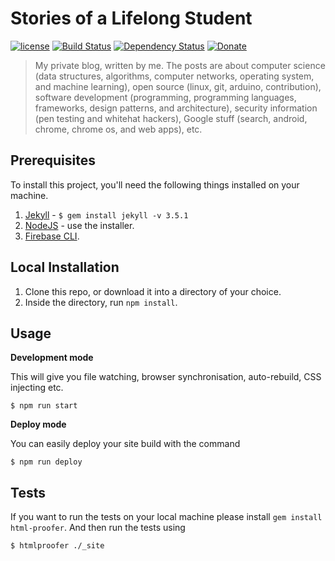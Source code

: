# Stories of a Lifelong Student

[![license][license-image]][license-url] [![Build Status][travis-image]][travis-url] [![Dependency Status][dependencyci-image]][dependencyci-url] [![Donate][donate-image]][donate-url]

> My private blog, written by me. The posts are about computer science (data structures, algorithms, computer networks, operating system, and machine learning), open source (linux, git, arduino, contribution), software development (programming, programming languages, frameworks, design patterns, and architecture), security information (pen testing and whitehat hackers), Google stuff (search, android, chrome, chrome os, and web apps), etc.

## Prerequisites

To install this project, you'll need the following things installed on your machine.

1. [Jekyll](http://jekyllrb.com/) - `$ gem install jekyll -v 3.5.1`
2. [NodeJS](http://nodejs.org) - use the installer.
3. [Firebase CLI](https://github.com/firebase/firebase-tools).

## Local Installation

1. Clone this repo, or download it into a directory of your choice.
2. Inside the directory, run `npm install`.

## Usage

**Development mode**

This will give you file watching, browser synchronisation, auto-rebuild, CSS injecting etc.

```shell
$ npm run start
```

**Deploy mode**

You can easily deploy your site build with the command
```shell
$ npm run deploy
```

## Tests

If you want to run the tests on your local machine please install `gem install html-proofer`. And then run the tests using
```shell
$ htmlproofer ./_site
```

[license-image]: https://img.shields.io/badge/license-ISC-blue.svg
[license-url]: https://github.com/nirgn975/Stories-of-a-Lifelong-Student/blob/master/LICENSE
[travis-image]: https://travis-ci.org/nirgn975/Stories-of-a-Lifelong-Student.svg?branch=master
[travis-url]: https://travis-ci.org/nirgn975/Stories-of-a-Lifelong-Student
[dependencyci-image]: https://dependencyci.com/github/nirgn975/Stories-of-a-Lifelong-Student/badge
[dependencyci-url]: https://dependencyci.com/github/nirgn975/Stories-of-a-Lifelong-Student
[donate-image]: https://img.shields.io/badge/PayPal-Donate-lightgrey.svg
[donate-url]: https://www.paypal.me/nirgn/2

